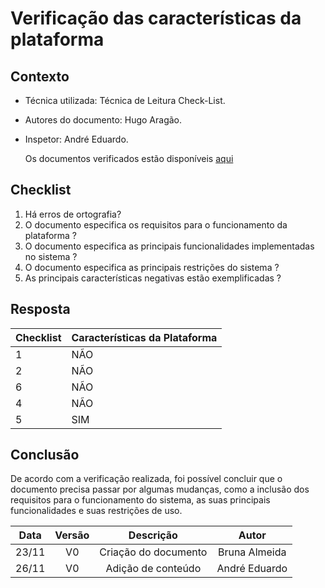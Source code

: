# Verificação das características da plataforma

<!--  muda conforme o documento que você for verificar -->

## Contexto

- Técnica utilizada: Técnica de Leitura Check-List.
<!-- É a verificação padrão, todo mundo usa essa -->
- Autores do documento: Hugo Aragão.
<!-- Quem fez o documento que está sendo verificado -->
- Inspetor: André Eduardo.
  <!-- Quem está fazendo a verificação -->
  <p align = "justify">Os documentos verificados estão disponíveis <a href="https://interacao-humano-computador.github.io/2020.1-Prefeiturade-Aguas-Lindas-de-Goias/analise_requisitos/caracteristicas_plataforma/">aqui</a></p>
  <!-- Coloca o link do documento q tá sendo verificado -->

## Checklist

<!-- Fazer perguntas que levem à padronização do documento -->

1. Há erros de ortografia?
2. O documento especifica os requisitos para o funcionamento da plataforma ?
3. O documento especifica as principais funcionalidades implementadas no sistema ?
4. O documento especifica as principais restrições do sistema ?
5. As principais características negativas estão exemplificadas ?

## Resposta

<!-- Responder através de tabela, SIM ou NÃO -->

| Checklist | Características da Plataforma |
| :-------- | :---------------------------- |
| 1         | NÃO                           |
| 2         | NÃO                           |
| 6         | NÃO                           |
| 4         | NÃO                           |
| 5         | SIM                           |

## Conclusão

De acordo com a verificação realizada, foi possível concluir que o documento precisa passar por algumas mudanças, como a inclusão dos requisitos para o funcionamento do sistema, as suas principais funcionalidades e suas restrições de uso.

<!-- Concluir falando como foi a verificação, se tem muitas coisas pra mudar, se os documentos diferem muito dos outros -->

| Data  | Versão |      Descrição       |     Autor     |
| :---: | :----: | :------------------: | :-----------: |
| 23/11 |   V0   | Criação do documento | Bruna Almeida |
| 26/11 |   V0   |  Adição de conteúdo  | André Eduardo |
